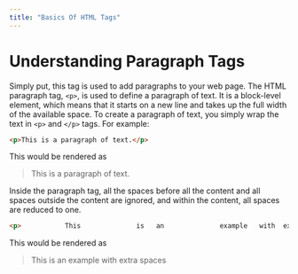 ```yaml
---
title: "Basics Of HTML Tags"
---
```


# Understanding Paragraph Tags

Simply put, this tag is used to add paragraphs to your web page. 
The HTML paragraph tag, ```<p>```, is used to define a paragraph of text. It is a block-level element, which means that it starts on a new line and takes up the full width of the available space.
To create a paragraph of text, you simply wrap the text in ```<p>``` and ```</p>``` tags. For example:
```html
<p>This is a paragraph of text.</p>
```
This would be rendered as
> <p>This is a paragraph of text.</p>

Inside the paragraph tag, all the spaces before all the content and all spaces outside the content are ignored, and within the content, all spaces are reduced to one.
```html
<p>           This              is   an              example   with  extra     spaces.         </p>
```
This would be rendered as
> <p>This is an example with extra spaces</p>
